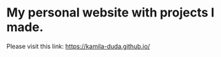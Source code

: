 # My personal website with projects I made.

Please visit this link: https://kamila-duda.github.io/
